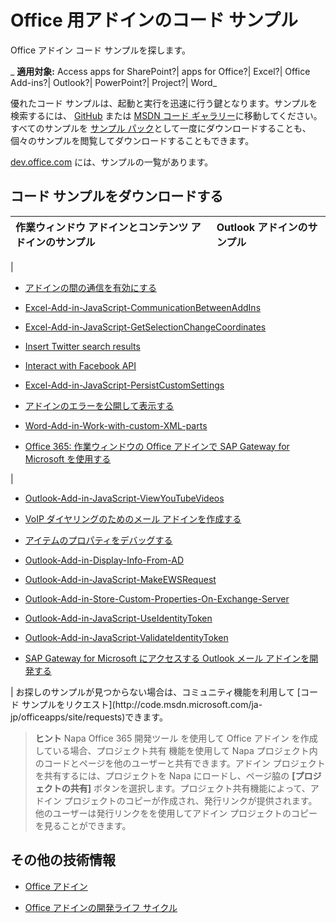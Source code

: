 
# Office 用アドインのコード サンプル
Office アドイン コード サンプルを探します。

 _ **適用対象:** Access apps for SharePoint?| apps for Office?| Excel?| Office Add-ins?| Outlook?| PowerPoint?| Project?| Word_

優れたコード サンプルは、起動と実行を迅速に行う鍵となります。サンプルを検索するには、 [GitHub](https://github.com/OfficeDev) または [MSDN コード ギャラリー](http://code.msdn.microsoft.com/officeapps/site/search?f%5B0%5D.Type=Technology&amp;f%5B0%5D.Value=apps%20for%20Office)に移動してください。すべてのサンプルを [サンプル パック](http://code.msdn.microsoft.com/office/Apps-for-Office-code-d04762b7)として一度にダウンロードすることも、個々のサンプルを閲覧してダウンロードすることもできます。

[dev.office.com](http://dev.office.com/code-samples#?filters=apps%20for%20office,office%20add-ins) には、サンプルの一覧があります。


## コード サンプルをダウンロードする



|**作業ウィンドウ アドインとコンテンツ アドインのサンプル**|**Outlook アドインのサンプル**|
|:-----|:-----|
|
<ul xmlns:xlink="http://www.w3.org/1999/xlink" xmlns:mtps="http://msdn2.microsoft.com/mtps" xmlns:mshelp="http://msdn.microsoft.com/mshelp" xmlns:ddue="http://ddue.schemas.microsoft.com/authoring/2003/5" xmlns:msxsl="urn:schemas-microsoft-com:xslt"><li><p><a href="http://code.msdn.microsoft.com/ja-jp/officeapps/Apps-for-Office-Enable-46024745" target="_blank">アドインの間の通信を有効にする</a></p></li><li><p><a href="https://github.com/OfficeDev/Excel-Add-in-JavaScript-CommunicationBetweenAddIns" target="_blank">Excel-Add-in-JavaScript-CommunicationBetweenAddIns</a></p></li><li><p><a href="https://github.com/OfficeDev/Excel-Add-in-JavaScript-GetSelectionChangeCoordinates" target="_blank">Excel-Add-in-JavaScript-GetSelectionChangeCoordinates</a></p></li><li><p><a href="http://code.msdn.microsoft.com/ja-jp/officeapps/Apps-for-Office-Insert-cd3eda3c" target="_blank">Insert Twitter search results</a></p></li><li><p><a href="http://code.msdn.microsoft.com/ja-jp/officeapps/Apps-for-Office-Interact-440d536c" target="_blank">Interact with Facebook API</a></p></li><li><p><a href="https://github.com/OfficeDev/Excel-Add-in-JavaScript-PersistCustomSettings" target="_blank">Excel-Add-in-JavaScript-PersistCustomSettings</a></p></li><li><p><a href="http://code.msdn.microsoft.com/ja-jp/officeapps/Apps-for-Office-Surface-917dae87" target="_blank">アドインのエラーを公開して表示する</a></p></li><li><p><a href="https://github.com/OfficeDev/Word-Add-in-Work-with-custom-XML-parts" target="_blank">Word-Add-in-Work-with-custom-XML-parts</a></p></li><li><p><a href="https://code.msdn.microsoft.com/ja-jp/Office-365-Use-the-SAP-75a07195" target="_blank">Office 365: 作業ウィンドウの Office アドインで SAP Gateway for Microsoft を使用する</a></p></li></ul>|
<ul xmlns:xlink="http://www.w3.org/1999/xlink" xmlns:mtps="http://msdn2.microsoft.com/mtps" xmlns:mshelp="http://msdn.microsoft.com/mshelp" xmlns:ddue="http://ddue.schemas.microsoft.com/authoring/2003/5" xmlns:msxsl="urn:schemas-microsoft-com:xslt"><li><p><a href="https://github.com/OfficeDev/Outlook-Add-in-JavaScript-ViewYouTubeVideos" target="_blank">Outlook-Add-in-JavaScript-ViewYouTubeVideos</a></p></li><li><p><a href="http://code.msdn.microsoft.com/ja-jp/officeapps/Mail-apps-for-Outlook-dc28341f" target="_blank">VoIP ダイヤリングのためのメール アドインを作成する</a></p></li><li><p><a href="http://code.msdn.microsoft.com/office/ja-jp/Mail-apps-for-Outlook-faca78cd" target="_blank">アイテムのプロパティをデバッグする</a></p></li><li><p><a href="https://github.com/OfficeDev/Outlook-Add-in-Display-Info-From-AD" target="_blank">Outlook-Add-in-Display-Info-From-AD</a></p></li><li><p><a href="https://github.com/OfficeDev/Outlook-Add-in-JavaScript-MakeEWSRequest" target="_blank">Outlook-Add-in-JavaScript-MakeEWSRequest</a></p></li><li><p><a href="https://github.com/OfficeDev/Outlook-Add-in-Store-Custom-Properties-On-Exchange-Server" target="_blank">Outlook-Add-in-Store-Custom-Properties-On-Exchange-Server</a></p></li><li><p><a href="https://github.com/OfficeDev/Outlook-Add-in-JavaScript-UseIdentityToken" target="_blank">Outlook-Add-in-JavaScript-UseIdentityToken</a></p></li><li><p><a href="https://github.com/OfficeDev/Outlook-Add-in-JavaScript-ValidateIdentityToken" target="_blank">Outlook-Add-in-JavaScript-ValidateIdentityToken</a></p></li><li><p><a href="https://code.msdn.microsoft.com//ja-jp/Developing-an-Outlook-Mail-094f0f0c" target="_blank">SAP Gateway for Microsoft にアクセスする Outlook メール アドインを開発する </a></p></li></ul>|
お探しのサンプルが見つからない場合は、コミュニティ機能を利用して [コード サンプルをリクエスト](http://code.msdn.microsoft.com/ja-jp/officeapps/site/requests)できます。 


 >**ヒント**  Napa Office 365 開発ツール を使用して Office アドイン を作成している場合、プロジェクト共有 機能を使用して Napa プロジェクト内のコードとページを他のユーザーと共有できます。アドイン プロジェクトを共有するには、プロジェクトを Napa にロードし、ページ脇の  **[プロジェクトの共有]** ボタンを選択します。プロジェクト共有機能によって、アドイン プロジェクトのコピーが作成され、発行リンクが提供されます。他のユーザーは発行リンクをを使用してアドイン プロジェクトのコピーを見ることができます。


## その他の技術情報


- [Office アドイン](../../docs/overview/office-add-ins.md)
    
- [Office アドインの開発ライフ サイクル](../../docs/design/add-in-development-lifecycle.md)
    

